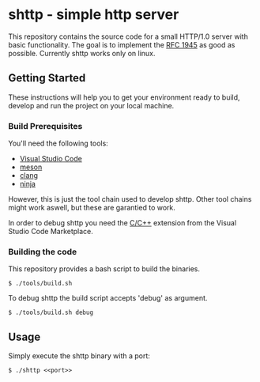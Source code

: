 # shttp - simple http server

This repository contains the source code for a small HTTP/1.0 server with basic functionality. The goal is to implement the [RFC 1945](https://tools.ietf.org/html/rfc1945) as good as possible. Currently shttp works only on linux.

## Getting Started

These instructions will help you to get your environment ready to build, develop and run the project on your local machine.

### Build Prerequisites

You'll need the following tools:

* [Visual Studio Code](https://code.visualstudio.com/)
* [meson](https://mesonbuild.com/)
* [clang](https://clang.llvm.org/)
* [ninja](https://ninja-build.org/)

However, this is just the tool chain used to develop shttp. Other tool chains might work aswell, but these are garantied to work.

In order to debug shttp you need the [C/C++](https://marketplace.visualstudio.com/items?itemName=ms-vscode.cpptools) extension from the Visual Studio Code Marketplace.

### Building the code

This repository provides a bash script to build the binaries.

```
$ ./tools/build.sh
```

To debug shttp the build script accepts 'debug' as argument.

```
$ ./tools/build.sh debug
```

## Usage

Simply execute the shttp binary with a port:

```
$ ./shttp <<port>>
```

